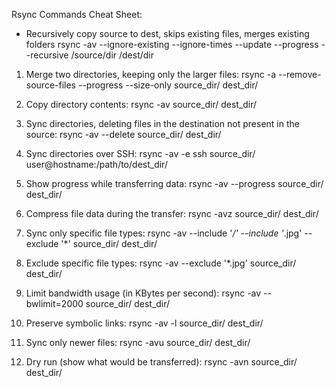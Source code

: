 Rsync Commands Cheat Sheet:

*  Recursively copy source to dest, skips existing files, merges existing folders
   rsync -av --ignore-existing --ignore-times --update --progress --recursive /source/dir /dest/dir


1. Merge two directories, keeping only the larger files:
   rsync -a --remove-source-files --progress --size-only source_dir/ dest_dir/

2. Copy directory contents:
   rsync -av source_dir/ dest_dir/

3. Sync directories, deleting files in the destination not present in the source:
   rsync -av --delete source_dir/ dest_dir/

4. Sync directories over SSH:
   rsync -av -e ssh source_dir/ user@hostname:/path/to/dest_dir/

5. Show progress while transferring data:
   rsync -av --progress source_dir/ dest_dir/

6. Compress file data during the transfer:
   rsync -avz source_dir/ dest_dir/

7. Sync only specific file types:
   rsync -av --include '*/' --include '*.jpg' --exclude '*' source_dir/ dest_dir/

8. Exclude specific file types:
   rsync -av --exclude '*.jpg' source_dir/ dest_dir/

9. Limit bandwidth usage (in KBytes per second):
   rsync -av --bwlimit=2000 source_dir/ dest_dir/

10. Preserve symbolic links:
   rsync -av -l source_dir/ dest_dir/

11. Sync only newer files:
   rsync -avu source_dir/ dest_dir/

12. Dry run (show what would be transferred):
   rsync -avn source_dir/ dest_dir/
